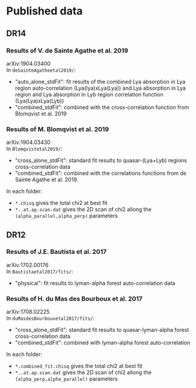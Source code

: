 # Published data

## DR14

### Results of V. de Sainte Agathe et al. 2019
arXiv:1904.03400<br/>
In `deSainteAgatheetal2019/`:
 * "auto\_alone\_stdFit": fit results of the combined Lya absorption in Lya region
    auto-correlation (Lya(lya)xLya(Lya)) and  Lya absorption in Lya
    region and Lya absorption in Lyb region correlation function
    (Lya(Lya)xLya(Lyb))
 * "combined\_stdFit": combined with the cross-correlation function from Blomqvist et al. 2019

### Results of M. Blomqvist et al. 2019
arXiv:1904.03430<br/>
In `Blomqvistetal2019/`:
 * "cross\_alone\_stdFit": standard fit results to quasar-(Lya+Lyb) regions cross-correlation
    data
 * "combined\_stdFit": combined with the correlations functions from de Sainte Agathe et al. 2019.

In each folder:
 * `*.chisq` gives the total chi2 at best fit
 * `*..at.ap.scan.dat` gives the 2D scan of chi2 allong the
        `(alpha_parallel,alpha_perp)` parameters

## DR12

### Results of J.E. Bautista et al. 2017
arXiv:1702.00176<br/>
In `Bautistaetal2017/fits/`:
 * "physical": fit results to lyman-alpha forest auto-correlation data

### Results of H. du Mas des Bourboux et al. 2017
arXiv:1708.02225<br/>
In `duMasdesBourbouxetal2017/fits/`:
 * "cross\_alone\_stdFit": standard fit results to quasar-lyman-alpha forest cross-correlation data
 * "combined\_stdFit": combined with lyman-alpha forest auto-correlation

In each folder:
 * `*.combined_fit.chisq` gives the total chi2 at best fit
 * `*..at.ap.scan.dat` gives the 2D scan of chi2 allong the
    `(alpha_perp,alpha_parallel)` parameters
